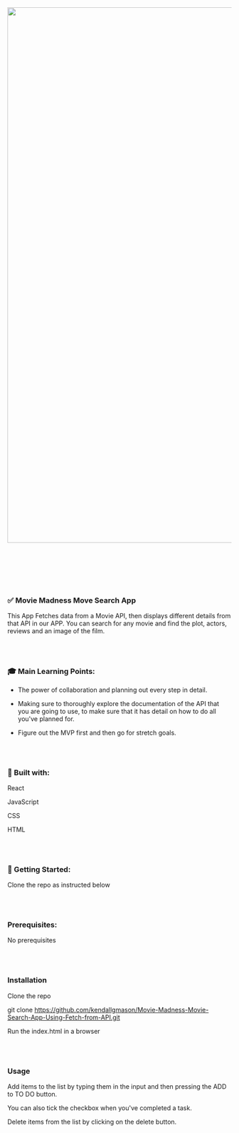 <img src="./images/Screenshot 2022-07-06 at 22.00.11.png" style="width: 1200px" />



</br></br>


</br></br>


### :white_check_mark: Movie Madness Move Search App 

This App Fetches data from a Movie API, then displays different details from that API in our APP. You can search for any movie and find the plot, actors, reviews and an image of the film. 

</br></br>

### :mortar_board: Main Learning Points:

- The power of collaboration and planning out every step in detail. 

- Making sure to thoroughly explore the documentation of the API that you are going to use, to make sure that it has detail on how to do all you've planned for. 

- Figure out the MVP first and then go for stretch goals. 

</br></br>

### :hammer: Built with:

React

JavaScript

CSS

HTML

</br></br>

### :checkered_flag: Getting Started:

Clone the repo as instructed below

</br></br>

### Prerequisites:

No prerequisites

</br></br>

### Installation

Clone the repo

git clone https://github.com/kendallgmason/Movie-Madness-Movie-Search-App-Using-Fetch-from-API.git

Run the index.html in a browser

</br></br>

### Usage

Add items to the list by typing them in the input and then pressing the ADD to TO DO button. 

You can also tick the checkbox when you've completed a task. 

Delete items from the list by clicking on the delete button. 
